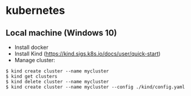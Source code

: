 # kubernetes

## Local machine (Windows 10)
* Install docker
* Install Kind (https://kind.sigs.k8s.io/docs/user/quick-start)
* Manage cluster:
```
$ kind create cluster --name mycluster
$ kind get clusters
$ kind delete cluster --name mycluster
$ kind create cluster --name mycluster --config ./kind/config.yaml
```
